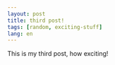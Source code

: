 ```yaml
---
layout: post
title: third post!
tags: [random, exciting-stuff]
lang: en
---
```


This is my third post, how exciting!
